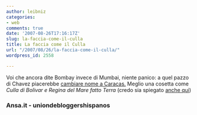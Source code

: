 ```yaml
---
author: leibniz
categories:
- web
comments: true
date: '2007-08-26T17:16:17Z'
slug: la-faccia-come-il-culla
title: La faccia come il Culla
url: "/2007/08/26/la-faccia-come-il-culla/"
wordpress_id: 2558

---
```

Voi che ancora dite Bombay invece di Mumbai, niente panico: a quel pazzo di Chavez piacerebbe [cambiare nome a Caracas.](http://www.ansa.it/site/notizie/awnplus/topnews/news/2007-08-26_126112723.html) Meglio una cosetta come _Culla di Bolivar e Regina del Mare fatto Terra_ (credo sia spiegato [anche qui](http://www.leibniz-blogs.it/wp-admin/Cuna%20de%20Bol%C3%ADvar%20y%20Reina%20del%20Guaraira%20Repano))


### Ansa.it - uniondebloggershispanos
